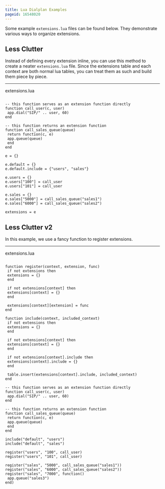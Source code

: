 ```yaml
---
title: Lua Dialplan Examples
pageid: 16548020
---
```


Some example `extensions.lua` files can be found below. They demonstrate various ways to organize extensions.


Less Clutter
------------


Instead of defining every extension inline, you can use this method to create a neater `extensions.lua` file. Since the extensions table and each context are both normal lua tables, you can treat them as such and build them piece by piece.




---

  
extensions.lua  

```

-- this function serves as an extension function directly
function call_user(c, user)
 app.dial("SIP/" .. user, 60)
end

-- this function returns an extension function
function call_sales_queue(queue)
 return function(c, e)
 app.queue(queue)
 end
end

e = {}

e.default = {}
e.default.include = {"users", "sales"}

e.users = {}
e.users["100"] = call_user
e.users["101"] = call_user

e.sales = {}
e.sales["5000"] = call_sales_queue("sales1")
e.sales["6000"] = call_sales_queue("sales2")

extensions = e

```

Less Clutter v2
---------------


In this example, we use a fancy function to register extensions.




---

  
extensions.lua  

```

function register(context, extension, func)
 if not extensions then
 extensions = {}
 end

 if not extensions[context] then
 extensions[context] = {}
 end

 extensions[context][extension] = func
end

function include(context, included_context)
 if not extensions then
 extensions = {}
 end

 if not extensions[context] then
 extensions[context] = {}
 end

 if not extensions[context].include then
 extensions[context].include = {}
 end

 table.insert(extensions[context].include, included_context)
end

-- this function serves as an extension function directly
function call_user(c, user)
 app.dial("SIP/" .. user, 60)
end

-- this function returns an extension function
function call_sales_queue(queue)
 return function(c, e)
 app.queue(queue)
 end
end

include("default", "users")
include("default", "sales")

register("users", "100", call_user)
register("users", "101", call_user)

register("sales", "5000", call_sales_queue("sales1"))
register("sales", "6000", call_sales_queue("sales2"))
register("sales", "7000", function()
 app.queue("sales3")
end)

```

